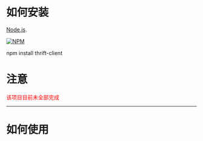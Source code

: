 

# 如何安装

[Node.js](http://nodejs.org).

[![NPM](https://nodei.co/npm/simple-net.png?downloads=true&downloadRank=true&stars=true)](https://nodei.co/npm/simple-net/)

npm install thrift-client

# 注意

<font color=red> 该项目目前未全部完成</font>

---

# 如何使用

